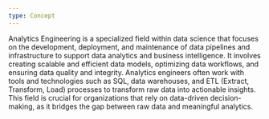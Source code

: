 ```yaml
---
type: Concept
---
```


Analytics Engineering is a specialized field within data science that focuses on the development, deployment, and maintenance of data pipelines and infrastructure to support data analytics and business intelligence. It involves creating scalable and efficient data models, optimizing data workflows, and ensuring data quality and integrity. Analytics engineers often work with tools and technologies such as SQL, data warehouses, and ETL (Extract, Transform, Load) processes to transform raw data into actionable insights. This field is crucial for organizations that rely on data-driven decision-making, as it bridges the gap between raw data and meaningful analytics.